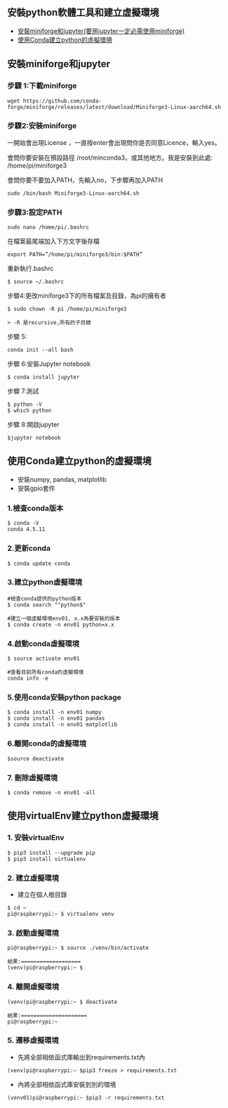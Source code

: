 ## 安裝python軟體工具和建立虛擬環境
- [安裝miniforge和jupyter(要用jupyter一定必需使用miniforge)](#安裝miniforge和jupyter)
- [使用Conda建立python的虛擬環境](#使用Conda建立python的虛擬環境)

<a name="安裝miniforge和jupyter"></a>
## 安裝miniforge和jupyter

### 步驟 1:下載miniforge
`wget https://github.com/conda-forge/miniforge/releases/latest/download/Miniforge3-Linux-aarch64.sh`

### 步驟2:安裝miniforge
一開始會出現License ，一直按enter會出現問你是否同意Licence，輸入yes。

會問你要安裝在預設路徑 /root/minconda3，或其他地方。我是安裝到此處:
/home/pi/miniforge3

會問你要不要加入PATH，先輸入no，下步驟再加入PATH

`sudo /bin/bash Miniforge3-Linux-aarch64.sh`
	
### 步驟3:設定PATH

`sudo nano /home/pi/.bashrc`

在檔案最尾端加入下方文字後存檔

`export PATH=”/home/pi/miniforge3/bin:$PATH”`
	
重新執行.bashrc

`$ source ~/.bashrc`
	
步驟4:更改miniforge3下的所有檔案及目錄，為pi的擁有者

	$ sudo chown -R pi /home/pi/miniforge3

	> -R 是recursive,所有的子目錄	
步驟 5:

```
conda init --all bash
```	

步驟 6:安裝Jupyter notebook

	$ conda install jupyter
	
步驟 7:測試

	$ python -V
	$ which python
	
步驟 8:開啟jupyter

	$jupyter notebook
	
<a name="使用Conda建立python的虛擬環境"></a>
## 使用Conda建立python的虛擬環境
- 安裝numpy, pandas, matplotlib
- 安裝gpio套件

### 1.檢查conda版本
	$ conda -V
	conda 4.5.11
	
### 2.更新conda
	$ conda update conda
	
### 3.建立python虛擬環境
	#檢查conda提供的python版本
	$ conda search "^python$" 
	
	#建立一個虛擬環境env01, x.x為要安裝的版本
	$ conda create -n env01 python=x.x
	
### 4.啟動conda虛擬環境

	$ source activate env01

	#查看目前所有conda的虛擬環境
	conda info -e
	
### 5.使用conda安裝python package
	$ conda install -n env01 numpy
	$ conda install -n env01 pandas
	$ conda install -n env01 matplotlib
	

### 6.離開conda的虛擬環境
	$source deactivate
	
### 7. 刪除虛擬環境
	$ conda remove -n env01 -all

 <a name="使用virtualEnv建立python虛擬環境"></a> 
## 使用virtualEnv建立python虛擬環境

### 1. 安裝virtualEnv

```
$ pip3 install --upgrade pip
$ pip3 install virtualenv
```

### 2. 建立虛擬環境

- 建立在個人根目錄

```
$ cd ~
pi@raspberrypi:~ $ virtualenv venv
```

### 3. 啟動虛擬環境

```
pi@raspberrypi:~ $ source ./venv/bin/activate

結果:===================
(venv)pi@raspberrypi:~ $
```

### 4. 離開虛擬環境

```
(venv)pi@raspberrypi:~ $ deactivate

結果:=====================
pi@raspberrypi:~
```

### 5. 遷移虛擬環境

- 先將全部相依函式庫輸出到requirements.txt內

```
(venv)pi@raspberrypi:~ $pip3 freeze > requirements.txt
```

- 內將全部相依函式庫安裝到別的環境

```
(venv01)pi@raspberrypi:~ $pip3 -r requirements.txt
```
